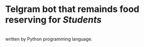 # Telgram bot that remainds food reserving for <i>Students</i>
</br>
written by Python programming language.
